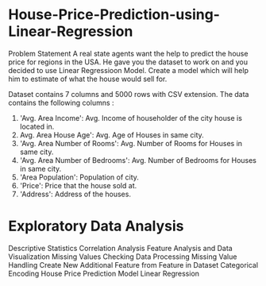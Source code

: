 # House-Price-Prediction-using-Linear-Regression
Problem Statement
A real state agents want the help to predict the house price for regions in the USA. He gave you the dataset to work on and you decided to use Linear Regressioon Model. Create a model which will help him to estimate of what the house would sell for.

Dataset contains 7 columns and 5000 rows with CSV extension. The data contains the following columns :

1. 'Avg. Area Income': Avg. Income of householder of the city house is located in.
2. Avg. Area House Age': Avg. Age of Houses in same city.
3. 'Avg. Area Number of Rooms': Avg. Number of Rooms for Houses in same city.
4. 'Avg. Area Number of Bedrooms': Avg. Number of Bedrooms for Houses in same city.
5. 'Area Population': Population of city.
6. 'Price': Price that the house sold at.
7. 'Address': Address of the houses.

# Exploratory Data Analysis
Descriptive Statistics
Correlation Analysis
Feature Analysis and Data Visualization
Missing Values Checking
Data Processing
Missing Value Handling
Create New Additional Feature from Feature in Dataset
Categorical Encoding
House Price Prediction Model
Linear Regression
